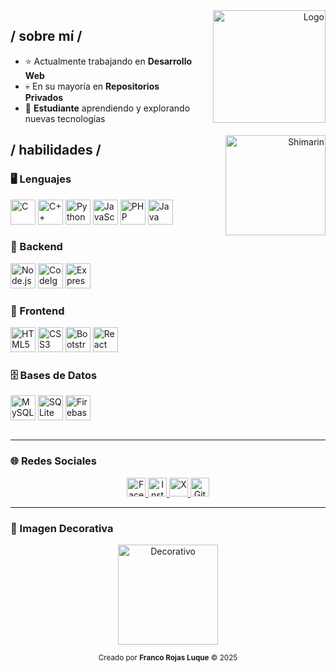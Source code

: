 <!-- PERFIL GITHUB - COLUMNAS IZQUIERDA (DATOS) Y DERECHA (IMÁGENES) -->

<!-- Contenedor principal -->
<div align="center" style="display: flex; justify-content: space-between; align-items: flex-start; flex-wrap: wrap;">

  <!-- Sección izquierda - DATOS -->
  <div align="left" style="flex: 1; min-width: 300px; max-width: 600px;">

  <h2>/ sobre mí /</h2>
  <ul>
    <li>⭐ Actualmente trabajando en <strong>Desarrollo Web</strong></li>
    <li>💀 En su mayoría en <strong>Repositorios Privados</strong></li>
    <li>👾 <strong>Estudiante</strong> aprendiendo y explorando nuevas tecnologías</li>
  </ul>

  <h2>/ habilidades /</h2>

  ### 🖥️ Lenguajes  
  <p>
    <img src="https://cdn.jsdelivr.net/gh/devicons/devicon/icons/c/c-original.svg" width="40" title="C" />
    <img src="https://cdn.jsdelivr.net/gh/devicons/devicon/icons/cplusplus/cplusplus-original.svg" width="40" title="C++" />
    <img src="https://cdn.jsdelivr.net/gh/devicons/devicon/icons/python/python-original.svg" width="40" title="Python" />
    <img src="https://cdn.jsdelivr.net/gh/devicons/devicon/icons/javascript/javascript-original.svg" width="40" title="JavaScript" />
    <img src="https://cdn.jsdelivr.net/gh/devicons/devicon/icons/php/php-original.svg" width="40" title="PHP" />
    <img src="https://cdn.jsdelivr.net/gh/devicons/devicon/icons/java/java-original.svg" width="40" title="Java" />
  </p>

  ### 🔧 Backend  
  <p>
    <img src="https://cdn.jsdelivr.net/gh/devicons/devicon/icons/nodejs/nodejs-original.svg" width="40" title="Node.js" />
    <img src="https://cdn.jsdelivr.net/gh/devicons/devicon/icons/codeigniter/codeigniter-plain.svg" width="40" title="CodeIgniter" />
    <img src="https://cdn.jsdelivr.net/gh/devicons/devicon/icons/express/express-original.svg" width="40" title="Express" />
  </p>

  ### 🎨 Frontend  
  <p>
    <img src="https://cdn.jsdelivr.net/gh/devicons/devicon/icons/html5/html5-original.svg" width="40" title="HTML5" />
    <img src="https://cdn.jsdelivr.net/gh/devicons/devicon/icons/css3/css3-original.svg" width="40" title="CSS3" />
    <img src="https://cdn.jsdelivr.net/gh/devicons/devicon/icons/bootstrap/bootstrap-original.svg" width="40" title="Bootstrap" />
    <img src="https://cdn.jsdelivr.net/gh/devicons/devicon/icons/react/react-original.svg" width="40" title="React" />
  </p>

  ### 🗄️ Bases de Datos  
  <p>
    <img src="https://cdn.jsdelivr.net/gh/devicons/devicon/icons/mysql/mysql-original.svg" width="40" title="MySQL" />
    <img src="https://cdn.jsdelivr.net/gh/devicons/devicon/icons/sqlite/sqlite-original.svg" width="40" title="SQLite" />
    <img src="https://cdn.jsdelivr.net/gh/devicons/devicon/icons/firebase/firebase-plain.svg" width="40" title="Firebase" />
  </p>

  </div>

  <!-- Sección derecha - IMÁGENES -->
  <div align="right" style="flex: 1; min-width: 200px; max-width: 300px;">
    <img src="https://i.imgur.com/x6qU1kR.png" width="180" alt="Logo" style="margin-bottom: 20px;" />
    <br />
    <img src="https://i.imgur.com/aNBi8Jf.png" width="160" alt="Shimarin" />
  </div>

</div>

---

### 🌐 Redes Sociales

<p align="center">
  <a href="https://facebook.com" target="_blank">
    <img src="https://cdn.jsdelivr.net/gh/simple-icons/simple-icons/icons/facebook.svg" width="30" alt="Facebook" />
  </a>
  <a href="https://instagram.com" target="_blank">
    <img src="https://cdn.jsdelivr.net/gh/simple-icons/simple-icons/icons/instagram.svg" width="30" alt="Instagram" />
  </a>
  <a href="https://x.com" target="_blank">
    <img src="https://cdn.jsdelivr.net/gh/simple-icons/simple-icons/icons/x.svg" width="30" alt="X" />
  </a>
  <a href="https://github.com" target="_blank">
    <img src="https://cdn.jsdelivr.net/gh/simple-icons/simple-icons/icons/github.svg" width="30" alt="GitHub" />
  </a>
</p>

---

### 🎴 Imagen Decorativa

<p align="center">
  <img src="https://encrypted-tbn0.gstatic.com/images?q=tbn:ANd9GcT60qJqNgG3Mv0p4gnm1TuRPgO867Y_xgc2iQ&s" width="160" alt="Decorativo" />
</p>

<p align="center">
  <sub>Creado por <strong>Franco Rojas Luque</strong> © 2025</sub>
</p>
